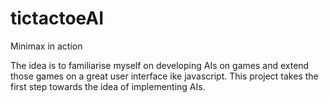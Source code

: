 # tictactoeAI
Minimax in action

The idea is to familiarise myself on developing AIs on games and extend those games on a great user interface ike javascript.
This project takes the first step towards the idea of implementing AIs.
